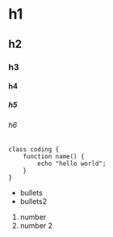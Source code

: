 # h1
## h2
### h3
#### h4
##### h5
###### h6
```
class coding {
    function name() {
        echo "hello world";
    }
}
```

- bullets
- bullets2

1. number
2. number 2